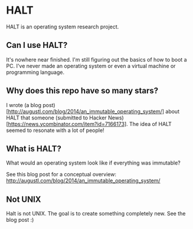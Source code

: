 # HALT

HALT is an operating system research project.

## Can I use HALT?

It's nowhere near finished. I'm still figuring out the basics of how to boot a PC. I've never made an operating system or even a virtual machine or programming language.

## Why does this repo have so many stars?

I wrote (a blog post)[http://augustl.com/blog/2014/an_immutable_operating_system/] about HALT that someone (submitted to Hacker News)[https://news.ycombinator.com/item?id=7166173]. The idea of HALT seemed to resonate with a lot of people!

## What is HALT?

What would an operating system look like if everything was immutable?

See this blog post for a conceptual overview: http://augustl.com/blog/2014/an_immutable_operating_system/

## Not UNIX

Halt is not UNIX. The goal is to create something completely new. See the blog post :)
